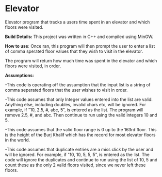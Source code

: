 # Elevator
Elevator program that tracks a users time spent in an elevator and which floors were visited.

**Build Details:**
This project was written in C++ and compiled using MinGW.

**How to use:**
Once ran, this program will then prompt the user to enter a list of comma sperated floor values that they wish to visit in the elevator.

The program will return how much time was spent in the elevator and which floors were visited, in order.

**Assumptions:**

-This code is operating off the assumption that the input list is a string of comma seperated floors that the user wishes to visit in order.

-This code assumes that only Integer values entered into the list are valid. Anything else, including doubles, invalid chars etc, will be ignored.
	For example, if "10, 2.5, #, abc, 5", is entered as the list.  The program will remove 2.5, #, and abc.  Then continue to run using the valid 
integers 10 and 5.

-This code assumes that the valid floor range is 0 up to the 163rd floor. This is the height of the Burj Khalif which has the record for most 	elevator floors in the world.

-This code assumes that duplicate entries are a miss click by the user and will be ignored.
	For example, if "10, 10, 5, 5, 5", is entered as the list.  The code will ignore the duplicates and continue to run using the list of 10, 5 
and count these as the only 2 valid floors visited, since we never left these floors.

